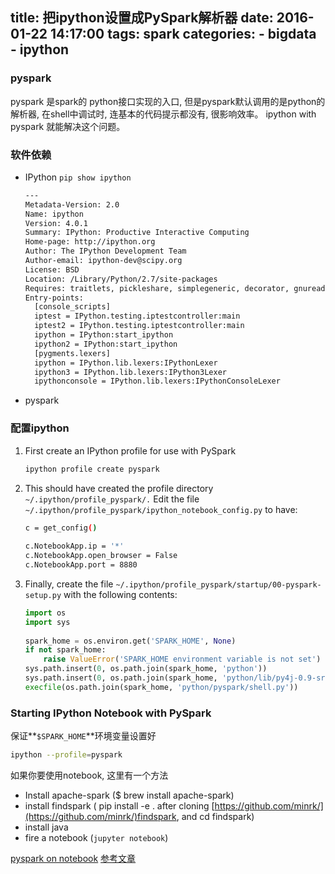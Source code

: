 title: 把ipython设置成PySpark解析器
date: 2016-01-22 14:17:00
tags: spark
categories: 
	- bigdata
	- ipython
---

### **pyspark**
pyspark 是spark的 python接口实现的入口, 但是pyspark默认调用的是python的解析器, 在shell中调试时, 连基本的代码提示都没有, 很影响效率。
ipython with pyspark 就能解决这个问题。

<!--more-->

### 软件依赖

* IPython `pip show ipython`

	```bash
	---
	Metadata-Version: 2.0
	Name: ipython
	Version: 4.0.1
	Summary: IPython: Productive Interactive Computing
	Home-page: http://ipython.org
	Author: The IPython Development Team
	Author-email: ipython-dev@scipy.org
	License: BSD
	Location: /Library/Python/2.7/site-packages
	Requires: traitlets, pickleshare, simplegeneric, decorator, gnureadline, appnope, pexpect
	Entry-points:
	  [console_scripts]
	  iptest = IPython.testing.iptestcontroller:main
	  iptest2 = IPython.testing.iptestcontroller:main
	  ipython = IPython:start_ipython
	  ipython2 = IPython:start_ipython
	  [pygments.lexers]
	  ipython = IPython.lib.lexers:IPythonLexer
	  ipython3 = IPython.lib.lexers:IPython3Lexer
	  ipythonconsole = IPython.lib.lexers:IPythonConsoleLexer
	```
* pyspark

### 配置ipython

1. First create an IPython profile for use with PySpark

	```bash
	ipython profile create pyspark
	```

2. This should have created the profile directory `~/.ipython/profile_pyspark/.` Edit the file `~/.ipython/profile_pyspark/ipython_notebook_config.py` to have:

	```bash
	c = get_config()
	 
	c.NotebookApp.ip = '*'
	c.NotebookApp.open_browser = False
	c.NotebookApp.port = 8880 
	```
3. Finally, create the file `~/.ipython/profile_pyspark/startup/00-pyspark-setup.py` with the following contents:

	```python
	import os
	import sys
	 
	spark_home = os.environ.get('SPARK_HOME', None)
	if not spark_home:
	    raise ValueError('SPARK_HOME environment variable is not set')
	sys.path.insert(0, os.path.join(spark_home, 'python'))
	sys.path.insert(0, os.path.join(spark_home, 'python/lib/py4j-0.9-src.zip'))
	execfile(os.path.join(spark_home, 'python/pyspark/shell.py'))
	```

### Starting IPython Notebook with PySpark

保证**`$SPARK_HOME`**环境变量设置好

```bash
ipython --profile=pyspark
```
如果你要使用notebook, 这里有一个方法

* Install apache-spark ($ brew install apache-spark)
* install findspark ( pip install -e . after cloning [https://github.com/minrk/](https://github.com/minrk/)findspark, and cd findspark)
* install java
* fire a notebook (`jupyter notebook`)

<script src="https://gist.github.com/M2shad0w/b844676ac996394b9bbd.js"></script>

[pyspark on notebook](https://github.com/jupyter/notebook/issues/309#issuecomment-134540424)
[参考文章](http://blog.cloudera.com/blog/2014/08/how-to-use-ipython-notebook-with-apache-spark/)